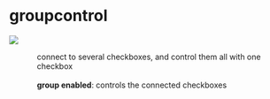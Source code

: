 
<a name=groupcontrol></a><br>
# <b>groupcontrol</b>
<img src="https://www.bespokesynth.com/docs/screenshots/groupcontrol.png"><br>
<div style="display:inline-block;margin-left:50px;">
connect to several checkboxes, and control them all with one checkbox<br/><br/>
<b>group enabled</b>: controls the connected checkboxes<br>
